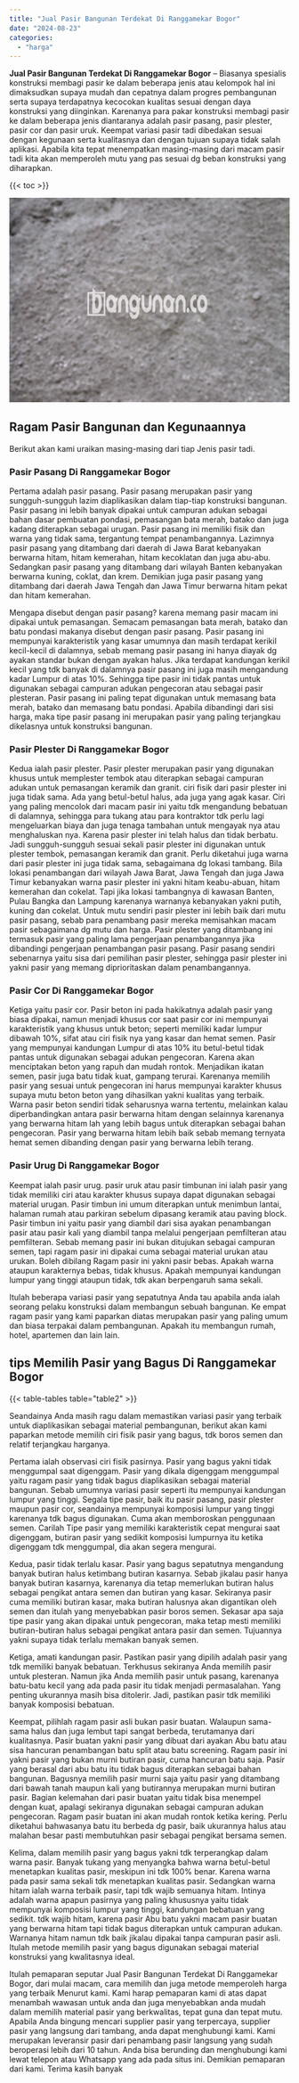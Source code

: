 ```yaml
---
title: "Jual Pasir Bangunan Terdekat Di Ranggamekar Bogor"
date: "2024-08-23"
categories: 
  - "harga"
---
```


**Jual Pasir Bangunan Terdekat Di Ranggamekar Bogor** – Biasanya spesialis konstruksi membagi pasir ke dalam beberapa jenis atau kelompok hal ini dimaksudkan supaya mudah dan cepatnya dalam progres pembangunan serta supaya terdapatnya kecocokan kualitas sesuai dengan daya konstruksi yang diinginkan. Karenanya para pakar konstruksi membagi pasir ke dalam beberapa jenis diantaranya adalah pasir pasang, pasir plester, pasir cor dan pasir uruk. Keempat variasi pasir tadi dibedakan sesuai dengan kegunaan serta kualitasnya dan dengan tujuan supaya tidak salah aplikasi. Apabila kita tepat menempatkan masing-masing dari macam pasir tadi kita akan memperoleh mutu yang pas sesuai dg beban konstruksi yang diharapkan.

{{< toc >}}

![Jual Pasir Bangunan Terdekat Di Ranggamekar Bogor](/images/jual-pasir-bangunan-20.png)

## Ragam Pasir Bangunan dan Kegunaannya

Berikut akan kami uraikan masing-masing dari tiap Jenis pasir tadi.

### Pasir Pasang Di Ranggamekar Bogor

Pertama adalah pasir pasang. Pasir pasang merupakan pasir yang sungguh-sungguh lazim diaplikasikan dalam tiap-tiap konstruksi bangunan. Pasir pasang ini lebih banyak dipakai untuk campuran adukan sebagai bahan dasar pembuatan pondasi, pemasangan bata merah, batako dan juga kadang diterapkan sebagai urugan. Pasir pasang ini memiliki fisik dan warna yang tidak sama, tergantung tempat penambangannya. Lazimnya pasir pasang yang ditambang dari daerah di Jawa Barat kebanyakan berwarna hitam, hitam kemerahan, hitam kecoklatan dan juga abu-abu. Sedangkan pasir pasang yang ditambang dari wilayah Banten kebanyakan berwarna kuning, coklat, dan krem. Demikian juga pasir pasang yang ditambang dari daerah Jawa Tengah dan Jawa Timur berwarna hitam pekat dan hitam kemerahan.

Mengapa disebut dengan pasir pasang? karena memang pasir macam ini dipakai untuk pemasangan. Semacam pemasangan bata merah, batako dan batu pondasi makanya disebut dengan pasir pasang. Pasir pasang ini mempunyai karakteristik yang kasar umumnya dan masih terdapat kerikil kecil-kecil di dalamnya, sebab memang pasir pasang ini hanya diayak dg ayakan standar bukan dengan ayakan halus. Jika terdapat kandungan kerikil kecil yang tdk banyak di dalamnya pasir pasang ini juga masih mengandung kadar Lumpur di atas 10%. Sehingga tipe pasir ini tidak pantas untuk digunakan sebagai campuran adukan pengecoran atau sebagai pasir plesteran. Pasir pasang ini paling tepat digunakan untuk memasang bata merah, batako dan memasang batu pondasi. Apabila dibandingi dari sisi harga, maka tipe pasir pasang ini merupakan pasir yang paling terjangkau dikelasnya untuk konstruksi bangunan.

### Pasir Plester Di Ranggamekar Bogor

Kedua ialah pasir plester. Pasir plester merupakan pasir yang digunakan khusus untuk memplester tembok atau diterapkan sebagai campuran adukan untuk pemasangan keramik dan granit. ciri fisik dari pasir plester ini juga tidak sama. Ada yang betul-betul halus, ada juga yang agak kasar. Ciri yang paling mencolok dari macam pasir ini yaitu tdk mengandung bebatuan di dalamnya, sehingga para tukang atau para kontraktor tdk perlu lagi mengeluarkan biaya dan juga tenaga tambahan untuk mengayak nya atau menghaluskan nya. Karena pasir plester ini telah halus dan tidak berbatu. Jadi sungguh-sungguh sesuai sekali pasir plester ini digunakan untuk plester tembok, pemasangan keramik dan granit. Perlu diketahui juga warna dari pasir plester ini juga tidak sama, sebagaimana dg lokasi tambang. Bila lokasi penambangan dari wilayah Jawa Barat, Jawa Tengah dan juga Jawa Timur kebanyakan warna pasir plester ini yakni hitam keabu-abuan, hitam kemerahan dan cokelat. Tapi jika lokasi tambangnya di kawasan Banten, Pulau Bangka dan Lampung karenanya warnanya kebanyakan yakni putih, kuning dan cokelat. Untuk mutu sendiri pasir plester ini lebih baik dari mutu pasir pasang, sebab para penambang pasir mereka memisahkan macam pasir sebagaimana dg mutu dan harga. Pasir plester yang ditambang ini termasuk pasir yang paling lama pengerjaan penambangannya jika dibandingi pengerjaan penambangan pasir pasang. Pasir pasang sendiri sebenarnya yaitu sisa dari pemilihan pasir plester, sehingga pasir plester ini yakni pasir yang memang diprioritaskan dalam penambangannya.

### Pasir Cor Di Ranggamekar Bogor

Ketiga yaitu pasir cor. Pasir beton ini pada hakikatnya adalah pasir yang biasa dipakai, namun menjadi khusus cor saat pasir cor ini mempunyai karakteristik yang khusus untuk beton; seperti memiliki kadar lumpur dibawah 10%, sifat atau ciri fisik nya yang kasar dan hemat semen. Pasir yang mempunyai kandungan Lumpur di atas 10% itu betul-betul tidak pantas untuk digunakan sebagai adukan pengecoran. Karena akan menciptakan beton yang rapuh dan mudah rontok. Menjadikan ikatan semen, pasir juga batu tidak kuat, gampang terurai. Karenanya memilih pasir yang sesuai untuk pengecoran ini harus mempunyai karakter khusus supaya mutu beton beton yang dihasilkan yakni kualitas yang terbaik. Warna pasir beton sendiri tidak seharusnya warna tertentu, melainkan kalau diperbandingkan antara pasir berwarna hitam dengan selainnya karenanya yang berwarna hitam lah yang lebih bagus untuk diterapkan sebagai bahan pengecoran. Pasir yang berwarna hitam lebih baik sebab memang ternyata hemat semen dibanding dengan pasir yang berwarna lebih terang.

### Pasir Urug Di Ranggamekar Bogor

Keempat ialah pasir urug. pasir uruk atau pasir timbunan ini ialah pasir yang tidak memiliki ciri atau karakter khusus supaya dapat digunakan sebagai material urugan. Pasir timbun ini umum diterapkan untuk menimbun lantai, halaman rumah atau parkiran sebelum dipasang keramik atau paving block. Pasir timbun ini yaitu pasir yang diambil dari sisa ayakan penambangan pasir atau pasir kali yang diambil tanpa melalui pengerjaan pemfilteran atau pemfilteran. Sebab memang pasir ini bukan ditujukan sebagai campuran semen, tapi ragam pasir ini dipakai cuma sebagai material urukan atau urukan. Boleh dibilang Ragam pasir ini yakni pasir bebas. Apakah warna ataupun karakternya bebas, tidak khusus. Apakah mempunyai kandungan lumpur yang tinggi ataupun tidak, tdk akan berpengaruh sama sekali.

Itulah beberapa variasi pasir yang sepatutnya Anda tau apabila anda ialah seorang pelaku konstruksi dalam membangun sebuah bangunan. Ke empat ragam pasir yang kami paparkan diatas merupakan pasir yang paling umum dan biasa terpakai dalam pembangunan. Apakah itu membangun rumah, hotel, apartemen dan lain lain.

## tips Memilih Pasir yang Bagus Di Ranggamekar Bogor

{{< table-tables table="table2" >}}

Seandainya Anda masih ragu dalam memastikan variasi pasir yang terbaik untuk diaplikasikan sebagai material pembangunan, berikut akan kami paparkan metode memilih ciri fisik pasir yang bagus, tdk boros semen dan relatif terjangkau harganya.

Pertama ialah observasi ciri fisik pasirnya. Pasir yang bagus yakni tidak menggumpal saat digenggam. Pasir yang dikala digenggam menggumpal yaitu ragam pasir yang tidak bagus diaplikasikan sebagai material bangunan. Sebab umumnya variasi pasir seperti itu mempunyai kandungan lumpur yang tinggi. Segala tipe pasir, baik itu pasir pasang, pasir plester maupun pasir cor, seandainya mempunyai komposisi lumpur yang tinggi karenanya tdk bagus digunakan. Cuma akan memboroskan penggunaan semen. Carilah Tipe pasir yang memiliki karakteristik cepat mengurai saat digenggam, butiran pasir yang sedikit komposisi lumpurnya itu ketika digenggam tdk menggumpal, dia akan segera mengurai.

Kedua, pasir tidak terlalu kasar. Pasir yang bagus sepatutnya mengandung banyak butiran halus ketimbang butiran kasarnya. Sebab jikalau pasir hanya banyak butiran kasarnya, karenanya dia tetap memerlukan butiran halus sebagai pengikat antara semen dan butiran yang kasar. Sekiranya pasir cuma memiliki butiran kasar, maka butiran halusnya akan digantikan oleh semen dan itulah yang menyebabkan pasir boros semen. Sekasar apa saja tipe pasir yang akan dipakai untuk pengecoran, maka tetap mesti memiliki butiran-butiran halus sebagai pengikat antara pasir dan semen. Tujuannya yakni supaya tidak terlalu memakan banyak semen.

Ketiga, amati kandungan pasir. Pastikan pasir yang dipilih adalah pasir yang tdk memiliki banyak bebatuan. Terkhusus sekiranya Anda memilih pasir untuk plesteran. Namun jika Anda memilih pasir untuk pasang, karenanya batu-batu kecil yang ada pada pasir itu tidak menjadi permasalahan. Yang penting ukurannya masih bisa ditolerir. Jadi, pastikan pasir tdk memiliki banyak komposisi bebatuan.

Keempat, pilihlah ragam pasir asli bukan pasir buatan. Walaupun sama-sama halus dan juga lembut tapi sangat berbeda, terutamanya dari kualitasnya. Pasir buatan yakni pasir yang dibuat dari ayakan Abu batu atau sisa hancuran penambangan batu split atau batu screening. Ragam pasir ini yakni pasir yang bukan murni butiran pasir, cuma hancuran batu saja. Pasir yang berasal dari abu batu itu tidak bagus diterapkan sebagai bahan bangunan. Bagusnya memilih pasir murni saja yaitu pasir yang ditambang dari bawah tanah maupun kali yang butirannya merupakan murni butiran pasir. Bagian kelemahan dari pasir buatan yaitu tidak bisa menempel dengan kuat, apalagi sekiranya digunakan sebagai campuran adukan pengecoran. Ragam pasir buatan ini akan mudah rontok ketika kering. Perlu diketahui bahwasanya batu itu berbeda dg pasir, baik ukurannya halus atau malahan besar pasti membutuhkan pasir sebagai pengikat bersama semen.

Kelima, dalam memilih pasir yang bagus yakni tdk terperangkap dalam warna pasir. Banyak tukang yang menyangka bahwa warna betul-betul menetapkan kualitas pasir, meskipun ini tdk 100% benar. Karena warna pada pasir sama sekali tdk menetapkan kualitas pasir. Sedangkan warna hitam ialah warna terbaik pasir, tapi tdk wajib semuanya hitam. Intinya adalah warna apapun pasirnya yang paling khususnya yaitu tidak mempunyai komposisi lumpur yang tinggi, kandungan bebatuan yang sedikit. tdk wajib hitam, karena pasir Abu batu yakni macam pasir buatan yang berwarna hitam tapi tidak bagus diterapkan untuk campuran adukan. Warnanya hitam namun tdk baik jikalau dipakai tanpa campuran pasir asli. Itulah metode memilih pasir yang bagus digunakan sebagai material konstruksi yang kwalitasnya ideal.

Itulah pemaparan seputar Jual Pasir Bangunan Terdekat Di Ranggamekar Bogor, dari mulai macam, cara memilih dan juga metode memperoleh harga yang terbaik Menurut kami. Kami harap pemaparan kami di atas dapat menambah wawasan untuk anda dan juga menyebabkan anda mudah dalam memilih material pasir yang berkwalitas, tepat guna dan tepat mutu. Apabila Anda bingung mencari supplier pasir yang terpercaya, supplier pasir yang langsung dari tambang, anda dapat menghubungi kami. Kami merupakan leveransir pasir dari penambang pasir langsung yang sudah beroperasi lebih dari 10 tahun. Anda bisa berunding dan menghubungi kami lewat telepon atau Whatsapp yang ada pada situs ini. Demikian pemaparan dari kami. Terima kasih banyak
